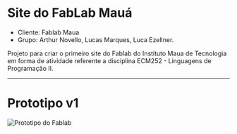 # Site do FabLab Mauá
- Cliente: Fablab Maua
- Grupo: Arthur Novello, Lucas Marques, Luca Ezellner.

Projeto para criar o primeiro site do Fablab do Instituto Maua de Tecnologia em forma de atividade referente a disciplina ECM252 - Linguagens de Programação II.

---
# Prototipo v1
![Prototipo do Fablab](https://i.imgur.com/vpUCKXS.jpg)
